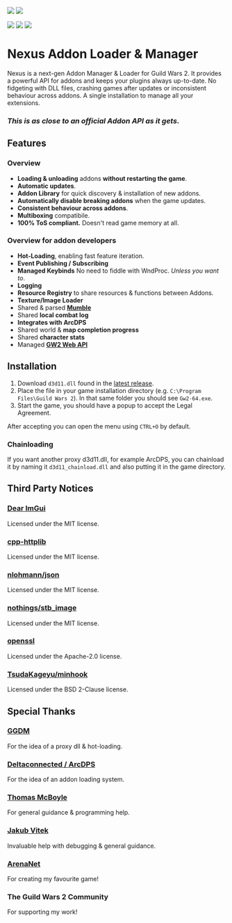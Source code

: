 [![](https://discordapp.com/api/guilds/410828272679518241/widget.png?style=banner2)](https://discord.gg/Mvk7W7gjE4)
[![](https://raidcore.gg/Resources/Images/Patreon.png)](https://www.patreon.com/bePatron?u=46163080)

![](https://img.shields.io/github/license/RaidcoreGG/Nexus?style=for-the-badge&labelColor=%23131519&color=%230F79AA)
![](https://img.shields.io/github/v/release/RaidcoreGG/Nexus?style=for-the-badge&labelColor=%23131519&color=%230F79AA)
![](https://img.shields.io/github/downloads/RaidcoreGG/Nexus/total?style=for-the-badge&labelColor=%23131519&color=%230F79AA)

# Nexus Addon Loader &amp; Manager

Nexus is a next-gen Addon Manager & Loader for Guild Wars 2. It provides a powerful API for addons and keeps your plugins always up-to-date. No fidgeting with DLL files, crashing games after updates or inconsistent behaviour across addons. A single installation to manage all your extensions.
### *This is as close to an official Addon API as it gets.*

## Features
### Overview
- **Loading & unloading** addons **without restarting the game**.
- **Automatic updates**.
- **Addon Library** for quick discovery & installation of new addons.
- **Automatically disable breaking addons** when the game updates.
- **Consistent behaviour across addons**.
- **Multiboxing** compatibile.
- **100% ToS compliant.** Doesn't read game memory at all.

### Overview for addon developers
- **Hot-Loading**, enabling fast feature iteration.
- **Event Publishing / Subscribing**
- **Managed Keybinds** No need to fiddle with WndProc. *Unless you want to*.
- **Logging**
- **Resource Registry** to share resources & functions between Addons.
- **Texture/Image Loader**
- Shared &amp; parsed **[Mumble](https://github.com/RaidcoreGG/RCGG-lib-mumble-api)**
- Shared **local combat log**
- **Integrates with ArcDPS**
- Shared world &amp; **map completion progress**
- Shared **character stats**
- Managed **[GW2 Web API](https://api.guildwars2.com/v2)**

## Installation
1. Download `d3d11.dll` found in the [latest release](https://github.com/RaidcoreGG/Nexus/releases).
2. Place the file in your game installation directory (e.g. `C:\Program Files\Guild Wars 2`). In that same folder you should see `Gw2-64.exe`.
3. Start the game, you should have a popup to accept the Legal Agreement.

After accepting you can open the menu using `CTRL+O` by default.

### Chainloading
If you want another proxy d3d11.dll, for example ArcDPS, you can chainload it by naming it `d3d11_chainload.dll` and also putting it in the game directory.

## Third Party Notices
### [Dear ImGui](https://github.com/ocornut/imgui)
Licensed under the MIT license.

### [cpp-httplib](https://github.com/yhirose/cpp-httplib)
Licensed under the MIT license.

### [nlohmann/json](https://github.com/nlohmann/json)
Licensed under the MIT license.

### [nothings/stb_image](https://github.com/nothings/stb)
Licensed under the MIT license.

### [openssl](https://github.com/openssl/openssl)
Licensed under the Apache-2.0 license.

### [TsudaKageyu/minhook](https://github.com/TsudaKageyu/minhook)
Licensed under the BSD 2-Clause license.

## Special Thanks
### [GGDM](https://nkga.github.io/post/ggdm---combat-analysis-mod-for-guild-wars-2/)
For the idea of a proxy dll & hot-loading.

### [Deltaconnected / ArcDPS](https://www.deltaconnected.com/arcdps/)
For the idea of an addon loading system.

### [Thomas McBoyle](https://github.com/TMcBoyle)
For general guidance & programming help.

### [Jakub Vitek](https://github.com/Sognus)
Invaluable help with debugging & general guidance.

### [ArenaNet](https://arena.net/)
For creating my favourite game!

### The Guild Wars 2 Community
For supporting my work!